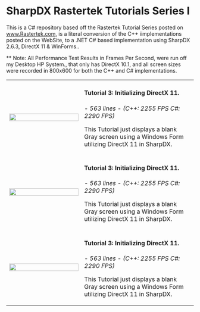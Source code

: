 # SharpDX Rastertek Tutorials Series I
This is a C# repository based off the Rastertek Tutorial Series posted on www.Rastertek.com, is a literal conversion of the C++ iimplementations posted on the WebSite, to a .NET C# based implementation using SharpDX 2.6.3, DirectX 11 &amp; WinForms..


** Note:  All Performance Test Results in Frames Per Second, were run off my Desktop HP System., that only has DirectX 10.1, and all screen sizes were recorded in 800x600 for both the C++ and C# implementations.

<table>
<tr>
<td width="40%">
<image src="SharpDXWinForm/Resources/Series%201%20--%20Tutorial%205%20%20-%20%20Texturing%20Sm.png" width="100%">
</td>
<td valign="top">
<h4>
Tutorial 3: Initializing DirectX 11.</h4>
<i>
-   563 lines   - (C++: 2255 FPS C#: 2290 FPS)
</i><br />
<p>
This Tutorial just displays a blank Gray screen using a Windows Form utilizing DirectX 11 in SharpDX.
</p>
</td>
</tr>

<tr>
<td width="40%">
<image src="SharpDXWinForm/Resources/Series%201%20--%20Tutorial%205%20%20-%20%20Texturing%20Sm.png" width="100%">
</td>
<td valign="top">
<h4>
Tutorial 3: Initializing DirectX 11.</h4>
<i>
-   563 lines   - (C++: 2255 FPS C#: 2290 FPS)
</i><br />
<p>
This Tutorial just displays a blank Gray screen using a Windows Form utilizing DirectX 11 in SharpDX.
</p>
</td>
</tr>

<tr>
<td width="40%">
<image src="SharpDXWinForm/Resources/Series%201%20--%20Tutorial%205%20%20-%20%20Texturing%20Sm.png" width="100%">
</td>
<td valign="top">
<h4>
Tutorial 3: Initializing DirectX 11.</h4>
<i>
-   563 lines   - (C++: 2255 FPS C#: 2290 FPS)
</i><br />
<p>
This Tutorial just displays a blank Gray screen using a Windows Form utilizing DirectX 11 in SharpDX.
</p>
</td>
</tr>
</table>


